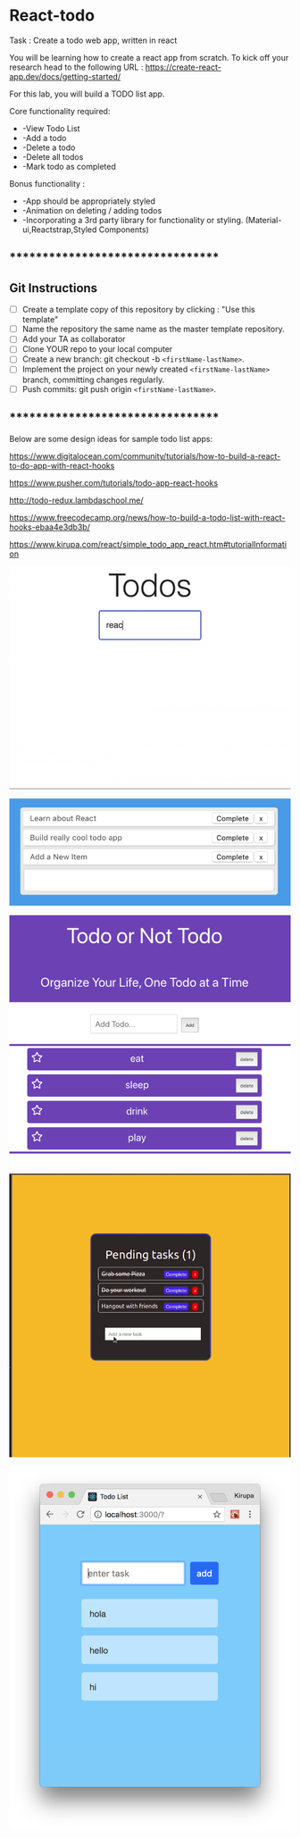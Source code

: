 # React-todo
Task : Create a todo web app, written in react

You will be learning how to create a react app from scratch.  To kick off your research head to the following URL : https://create-react-app.dev/docs/getting-started/

For this lab, you will build a TODO list app.

Core functionality required:
* -View Todo List
* -Add a todo
* -Delete a todo
* -Delete all todos
* -Mark todo as completed

Bonus functionality : 
* -App should be appropriately styled
* -Animation on deleting / adding todos
* -Incorporating a 3rd party library for functionality or styling.  (Material-ui,Reactstrap,Styled Components)


## ********************************
## Git Instructions
- [ ] Create a template copy of this repository by clicking : "Use this template"
- [ ] Name the repository the same name as the master template repository.  
- [ ] Add your TA as collaborator
- [ ] Clone YOUR repo to your local computer
- [ ] Create a new branch: git checkout -b `<firstName-lastName>`.
- [ ] Implement the project on your newly created `<firstName-lastName>` branch, committing changes regularly.
- [ ] Push commits: git push origin `<firstName-lastName>`.
## ********************************


Below are some design ideas for sample todo list apps:

https://www.digitalocean.com/community/tutorials/how-to-build-a-react-to-do-app-with-react-hooks

https://www.pusher.com/tutorials/todo-app-react-hooks

http://todo-redux.lambdaschool.me/

https://www.freecodecamp.org/news/how-to-build-a-todo-list-with-react-hooks-ebaa4e3db3b/

https://www.kirupa.com/react/simple_todo_app_react.htm#tutorialInformation


![todo](assets/todo-freecode.gif)


![todo2](assets/todo-digiocean.png)


![todo3](assets/todo-purple.png)


![todo4](assets/todo-pusher.gif)


![todo1](assets/blue-todo.jpg)




